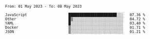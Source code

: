<!--START_SECTION:waka-->

```text
From: 01 May 2023 - To: 08 May 2023

JavaScript                   ██████████████████████░░░   87.36 %
Other                        █▒░░░░░░░░░░░░░░░░░░░░░░░   04.72 %
YAML                         █░░░░░░░░░░░░░░░░░░░░░░░░   03.40 %
Docker                       ▒░░░░░░░░░░░░░░░░░░░░░░░░   01.71 %
JSON                         ▒░░░░░░░░░░░░░░░░░░░░░░░░   01.21 %
```

<!--END_SECTION:waka-->

